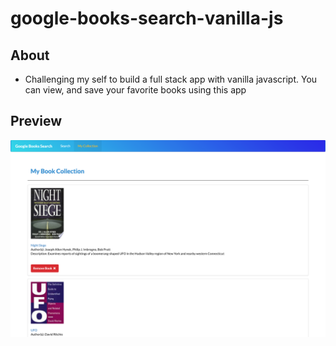 # google-books-search-vanilla-js

## About

- Challenging my self to build a full stack app with vanilla javascript.  You can view, and save your favorite books using this app

## Preview

![image](https://github.com/andrew129/google-books-search-vanilla-js/blob/master/screenshots/google-books.png?raw=true)
